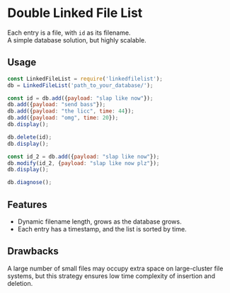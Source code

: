 # Double Linked File List
Each entry is a file, with `id` as its filename.  
A simple database solution, but highly scalable.  

## Usage
```js
const LinkedFileList = require('linkedfilelist');
db = LinkedFileList('path_to_your_database/');

const id = db.add({payload: "slap like now"});
db.add({payload: "send bass"});
db.add({payload: "the licc", time: 44});
db.add({payload: "omg", time: 20});
db.display();

db.delete(id);
db.display();

const id_2 = db.add({payload: "slap like now"});
db.modify(id_2, {payload: "slap like now plz"});
db.display();

db.diagnose();
```

## Features
* Dynamic filename length, grows as the database grows.  
* Each entry has a timestamp, and the list is sorted by time.  

## Drawbacks
A large number of small files may occupy extra space on large-cluster file systems, but this strategy ensures low time complexity of insertion and deletion.  
